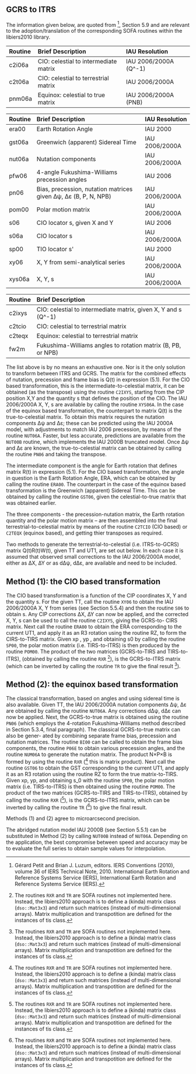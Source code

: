 ## GCRS to ITRS

The information given below, are quoted from [^1], Section 5.9 and are relevant 
to the adoption/translation of the corresponding SOFA routines within the libiers2010 
library.

[^1]: Gérard Petit and Brian J. Luzum, editors. IERS Conventions (2010), volume 36 of
IERS Technical Note, 2010. International Earth Rotation and Reference Systems
Service (IERS), International Earth Rotation and Reference Systems Service
(IERS).

| Routine       | Brief Description                                           | IAU Resolution 
| :------------ | :----------------                                           | :-------------
| c2i06a        | CIO: celestial to intermediate matrix                       | IAU 2006/2000A (Q^-1)
| c2t06a        | CIO: celestial to terrestrial matrix                        | IAU 2006/2000A
| pnm06a        | Equinox: celestial to true matrix                           | IAU 2006/2000A (PNB)

| Routine       | Brief Description                                           | IAU Resolution 
| :------------ | :----------------                                           | :-------------
| era00         | Earth Rotation Angle                                        | IAU 2000
| gst06a        | Greenwich (apparent) Sidereal Time                          | IAU 2006/2000A
| nut06a        | Nutation components                                         | IAU 2006/2000A
| pfw06         | 4-angle Fukushima-Williams precession angles                | IAU 2006
| pn06          | Bias, precession, nutation matrices given Δψ, Δε (B, P, N, NPB) | IAU 2006/2000A
| pom00         | Polar motion matrix                                         | IAU 2006/2000A
| s06           | CIO locator s, given X and Y                                | IAU 2006
| s06a          | CIO locator s                                               | IAU 2006/2000A
| sp00          | TIO locator s'                                              | IAU 2000
| xy06          | X, Y from semi-analytical series                            | IAU 2006/2000A
| xys06a        | X, Y, s                                                     | IAU 2006/2000A

| Routine       | Brief Description                                                 |
| :------------ | :----------------                                                 |
| c2ixys        | CIO: celestial to intermediate matrix, given X, Y and s (Q^-1)    |
| c2tcio        | CIO: celestial to terrestrial matrix                              |
| c2teqx        | Equinox: celestial to terrestrial matrix                          |
| fw2m          | Fukushima-Williams angles to rotation matrix (B, PB, or NPB)      |

The list above is by no means an exhaustive one. Nor is it the only solution to transform between
ITRS and GCRS. The matrix for the combined effects of nutation, precession and frame bias is Q(t)
in expression (5.1). For the CIO based transformation, this is the intermediate-to-celestial matrix,
it can be obtained (as the transpose) using the routine `C2IXYS`, starting from the CIP
position X,Y and the quantity s that defines the position of the CIO. The IAU 2006/2000A X, Y, s 
are available by calling the routine `XYS06A`. In the case of the equinox based transformation,
the counterpart to matrix Q(t) is the true-to-celestial matrix. To obtain this matrix requires
the nutation components ∆ψ and ∆ε; these can be predicted using the IAU 2000A model, with
adjustments to match IAU 2006 precession, by means of the routine `NUT06A`. Faster, but
less accurate, predictions are available from the `NUT00B` routine, which implements the IAU 2000B
truncated model. Once ∆ψ and ∆ε are known, the true-to-celestial matrix can be obtained by
calling the routine `PN06` and taking the transpose.

The intermediate component is the angle for Earth rotation that defines matrix R(t) in expression
(5.1). For the CIO based transformation, the angle in question is the Earth Rotation Angle, ERA,
which can be obtained by calling the routine `ERA00`. The counterpart in the case of the
equinox based transformation is the Greenwich (apparent) Sidereal Time. This can be obtained
by calling the routine `GST06`, given the celestial-to-true matrix that was obtained earlier.

The three components - the precession-nutation matrix, the Earth rotation quantity and the polar
motion matrix – are then assembled into the final terrestrial-to-celestial matrix by means of the
routine `C2TCIO` (CIO based) or `C2TEQX` (equinox based), and getting thier transposes as required.

Two methods to generate the terrestrial-to-celestial (i.e. ITRS-to-GCRS) matrix Q(t)R(t)W(t),
given TT and UT1, are set out below. In each case it is assumed that observed small corrections
to the IAU 2006/2000A model, either as ∆X, ∆Y or as d∆ψ, d∆ε, are available and need to be
included.

## Method (1): the CIO based transformation

The CIO based transformation is a function of the CIP coordinates X, Y and the quantity s.
For the given TT, call the routine `XY06` to obtain the IAU 2006/2000A X, Y from series
(see Section 5.5.4) and then the routine `S06` to obtain s. Any CIP corrections ∆X, ∆Y can now
be applied, and the corrected X, Y, s can be used to call the routine `C2IXYS`, giving the GCRS-to-
CIRS matrix. Next call the routine `ERA00` to obtain the ERA corresponding to the current UT1,
and apply it as an R3 rotation using the routine RZ, to form the CIRS-to-TIRS matrix. Given
xp , yp , and obtaining s0 by calling the routine `SP00`, the polar motion matrix (i.e. TIRS-to-ITRS)
is then produced by the routine `POM00`. The product of the two matrices (GCRS-to-TIRS and
TIRS-to-ITRS), (obtained by calling the routine `RXR` [^2]), is the GCRS-to-ITRS matrix (which can be
inverted by calling the routine `TR` to give the final result [^2]).

[^2]: The routines `RXR` and `TR` are SOFA routines not implemented here. Instead, the 
libiers2010 approach is to define a (kinda) matrix class (`dso::Mat3x3`) and return 
such matrices (instead of multi-dimensional arrays). Matrix multiplication and transpotition 
are defined for the instances of tis class.

## Method (2): the equinox based transformation

The classical transformation, based on angles and using sidereal time is also available.
Given TT, the IAU 2006/2000A nutation components ∆ψ, ∆ε are obtained by calling the 
routine `NUT06A`. Any corrections d∆ψ, d∆ε can now be applied. Next, the GCRS-to-true matrix
is obtained using the routine `PN06` (which employs the 4-rotation Fukushima-Williams method
described in Section 5.3.4, final paragraph). The classical GCRS-to-true matrix can also be gener-
ated by combining separate frame bias, precession and nutation matrices. The routine `BI00`
can be called to obtain the frame bias components, the routine `P06E` to obtain various precession
angles, and the routine `NUM06A` to generate the nutation matrix. The product N×P×B is formed
by using the routine `RXR` ([^2] this is matrix product). Next call the routine `GST06` to obtain the GST corresponding to the
current UT1, and apply it as an R3 rotation using the routine RZ to form the true matrix-to-TIRS.
Given xp, yp, and obtaining s_0 with the routine `SP00`, the polar motion matrix (i.e. TIRS-to-ITRS)
is then obtained using the routine `POM00`. The product of the two matrices (GCRS-to-TIRS and
TIRS-to-ITRS), obtained by calling the routine `RXR` ([^2]), is the GCRS-to-ITRS matrix, which can be
inverted by calling the routine `TR` ([^2]) to give the final result.

Methods (1) and (2) agree to microarcsecond precision.

The abridged nutation model IAU 2000B (see Section 5.5.1) can be substituted in Method (2) by
calling `NUT00B` instead of `NUT06A`. Depending on the application, the best compromise between
speed and accuracy may be to evaluate the full series to obtain sample values for interpolation.
